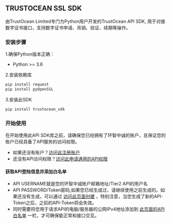 ## TRUSTOCEAN SSL SDK
由TrustOcean Limited专门为Python用户开发的TrustOcean API SDK, 用于对接数字证书接口，支持数字证书申请、吊销、验证、续期等操作。

### 安装步骤
1.确保Python版本正确：
- Python >= 3.6

2.安装依赖库
```python
pip install request
pip install pyOpenSSL
```

3.安装此SDK
```python
pip install trustocean_sdk
```

### 开始使用
在开始使用此API SDK库之前，请确保您已经拥有了环智中诚的账户，且保证您的账户已经具备了API服务的访问权限。
- 如果还没有账户？[访问此注册账户](https://console.trustocean.com/)
- 还没有API访问权限？[访问此申请通用的API权限](https://trustocean.com/partner-program)

#### 获取API登陆信息并添加白名单
- API USERNAME就是您的环智中诚账户邮箱地址/Tier2 API的用户名
- API PASSWORD/Token密码,如果您已经生成过，请继续使用之前生成的。如果还没有生成，可以通过 [访问此页面创建](https://console.trustocean.com/partner/api-setting) ，特别注意，当您生成了新的API-Token之后，之前的API-Token将会失效。
- 同时需要将您用于请求API的电脑/服务器的公网IPv4地址添加到 [此页面的API白名单](https://console.trustocean.com/partner/api-setting) 一栏，才可确保能正常和接口交互。

